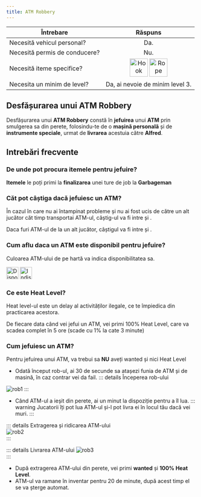 ```yaml
---
title: ATM Robbery
---
```


| Întrebare   | Răspuns |
| ----------- | :-----------: |
| Necesită vehicul personal? | Da. |
| Necesită permis de conducere? | Nu. |
| Necesită iteme specifice? | <Image src="https://i.imgur.com/u8nsUCN.png" alt="Hook" width="48" label="hook" /> <Image src="https://i.imgur.com/rJVKhFd.png" alt="Rope" width="48" label="rope" /> |
| Necesita un minim de level? | Da, ai nevoie de minim level 3. |

## Desfășurarea unui **ATM Robbery**

Desfășurarea unui **ATM Robbery** constă în **jefuirea** unui **ATM** prin smulgerea sa din perete, folosindu-te de o **mașină personală** și de **instrumente speciale**, urmat de **livrarea** acestuia către **Alfred**.

## Intrebări frecvente

### De unde pot procura itemele pentru jefuire?

**Itemele** le poți primi la **finalizarea** unei ture de job la **Garbageman**

### Căt pot câștiga dacă jefuiesc un ATM?

În cazul în care nu ai întampinat probleme și nu ai fost ucis de către un alt jucător căt timp transportai ATM-ul, câștig-ul va fi intre <Dinero :amount='600'/> și <Dinero :amount='800'/>.

Daca furi ATM-ul de la un alt jucător, câștigul va fi intre <Dinero :amount='250'/> și <Dinero :amount='400'/>.

### Cum aflu daca un ATM este disponibil pentru jefuire?

Culoarea ATM-ului de pe hartă va indica disponibilitatea sa.

<Image src="https://i.imgur.com/gxhqRjU.png" width="32" alt="Disponibil" label="Disponibil" /> 
<Image src="https://i.imgur.com/LNnW3DH.png" width="32" alt="Indisponibil" label="Indisponibil" />

### Ce este Heat Level?

Heat level-ul este un delay al activităților ilegale, ce te împiedica din practicarea acestora.

De fiecare data când vei jefui un ATM, vei primi 100% Heat Level, care va scadea complet în 5 ore (scade cu 1% la cate 3 minute)

### Cum jefuiesc un ATM?

Pentru jefuirea unui ATM, va trebui sa **NU** aveți wanted și nici Heat Level 

- Odată început rob-ul, ai 30 de secunde sa atașezi funia de ATM și de masină, în caz contrar vei da fail.
::: details Începerea rob-ului  
 <Image src="https://i.imgur.com/Vj3xcLT.gif" alt="rob1" />  
:::

- Când ATM-ul a ieșit din perete, ai un minut la dispoziție pentru a îl lua.
::: warning 
Jucatorii îți pot lua ATM-ul și-l pot livra ei în locul tău dacă vei muri. 
:::

::: details Extragerea și ridicarea ATM-ului  
 <Image src="https://i.imgur.com/KOr595L.gif" alt="rob2" />  
:::

::: details Livrarea ATM-ului 
 <Image src="https://i.imgur.com/f9QrMAv.gif" alt="rob3" />  
:::

- După extragerea ATM-ului din perete, vei primi **wanted** și **100% Heat Level**. 
- ATM-ul va ramane în inventar pentru 20 de minute, după acest timp el se va șterge automat.
